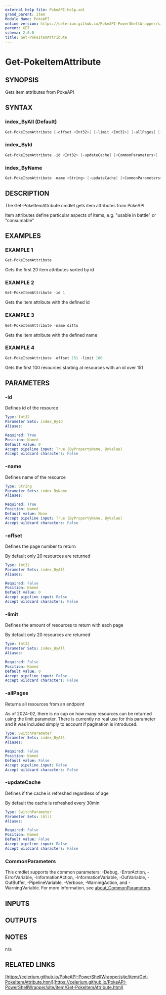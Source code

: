 ```yaml
---
external help file: PokeAPI-help.xml
grand_parent: item
Module Name: PokeAPI
online version: https://celerium.github.io/PokeAPI-PowerShellWrapper/site/item/Get-PokeItemAttribute.html
parent: GET
schema: 2.0.0
title: Get-PokeItemAttribute
---
```


# Get-PokeItemAttribute

## SYNOPSIS
Gets item attributes from PokeAPI

## SYNTAX

### index_ByAll (Default)
```powershell
Get-PokeItemAttribute [-offset <Int32>] [-limit <Int32>] [-allPages] [-updateCache] [<CommonParameters>]
```

### index_ById
```powershell
Get-PokeItemAttribute -id <Int32> [-updateCache] [<CommonParameters>]
```

### index_ByName
```powershell
Get-PokeItemAttribute -name <String> [-updateCache] [<CommonParameters>]
```

## DESCRIPTION
The Get-PokeItemAttribute cmdlet gets item attributes from PokeAPI

Item attributes define particular aspects of items,
e.g.
"usable in battle" or "consumable"

## EXAMPLES

### EXAMPLE 1
```powershell
Get-PokeItemAttribute
```

Gets the first 20 item attributes sorted by id

### EXAMPLE 2
```powershell
Get-PokeItemAttribute -id 1
```

Gets the item attribute with the defined id

### EXAMPLE 3
```powershell
Get-PokeItemAttribute -name ditto
```

Gets the item attribute with the defined name

### EXAMPLE 4
```powershell
Get-PokeItemAttribute -offset 151 -limit 100
```

Gets the first 100 resources starting at resources with
an id over 151

## PARAMETERS

### -id
Defines id of the resource

```yaml
Type: Int32
Parameter Sets: index_ById
Aliases:

Required: True
Position: Named
Default value: 0
Accept pipeline input: True (ByPropertyName, ByValue)
Accept wildcard characters: False
```

### -name
Defines name of the resource

```yaml
Type: String
Parameter Sets: index_ByName
Aliases:

Required: True
Position: Named
Default value: None
Accept pipeline input: True (ByPropertyName, ByValue)
Accept wildcard characters: False
```

### -offset
Defines the page number to return

By default only 20 resources are returned

```yaml
Type: Int32
Parameter Sets: index_ByAll
Aliases:

Required: False
Position: Named
Default value: 0
Accept pipeline input: False
Accept wildcard characters: False
```

### -limit
Defines the amount of resources to return with each page

By default only 20 resources are returned

```yaml
Type: Int32
Parameter Sets: index_ByAll
Aliases:

Required: False
Position: Named
Default value: 0
Accept pipeline input: False
Accept wildcard characters: False
```

### -allPages
Returns all resources from an endpoint

As of 2024-02, there is no cap on how many resources can be
returned using the limit parameter.
There is currently no real
use for this parameter and it was included simply to account if
pagination is introduced.

```yaml
Type: SwitchParameter
Parameter Sets: index_ByAll
Aliases:

Required: False
Position: Named
Default value: False
Accept pipeline input: False
Accept wildcard characters: False
```

### -updateCache
Defines if the cache is refreshed regardless of age

By default the cache is refreshed every 30min

```yaml
Type: SwitchParameter
Parameter Sets: (All)
Aliases:

Required: False
Position: Named
Default value: False
Accept pipeline input: False
Accept wildcard characters: False
```

### CommonParameters
This cmdlet supports the common parameters: -Debug, -ErrorAction, -ErrorVariable, -InformationAction, -InformationVariable, -OutVariable, -OutBuffer, -PipelineVariable, -Verbose, -WarningAction, and -WarningVariable. For more information, see [about_CommonParameters](http://go.microsoft.com/fwlink/?LinkID=113216).

## INPUTS

## OUTPUTS

## NOTES
n/a

## RELATED LINKS

[https://celerium.github.io/PokeAPI-PowerShellWrapper/site/item/Get-PokeItemAttribute.html](https://celerium.github.io/PokeAPI-PowerShellWrapper/site/item/Get-PokeItemAttribute.html)

